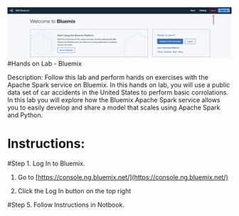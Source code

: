 <img src="https://github.com/hackerguy/SparkHandsOnLab/blob/master/images/BluemixLogin.jpg">
#Hands on Lab - Bluemix

Description: Follow this lab and perform hands on exercises with the Apache Spark service on Bluemix. In this hands on lab, you will use a public data set of car accidents in the United States to perform basic corrolations. In this lab you will explore how the Bluemix Apache Spark service allows you to easily develop and share a model that scales using Apache Spark and Python.

# Instructions:

#Step 1. Log In to Bluemix.

1.  Go to [https://console.ng.bluemix.net/](https://console.ng.bluemix.net/)

2.  Click the Log In button on the top right



#Step 5. Follow Instructions in Notbook.
